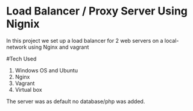 # Load Balancer / Proxy Server Using Nignix 
In this project we set up a load balancer for 2 web servers on a local-network using Nginx and vagrant

#Tech Used 
1. Windows OS and Ubuntu 
2. Nginx 
3. Vagrant 
4. Virtual box

The server was as default no database/php was added.



